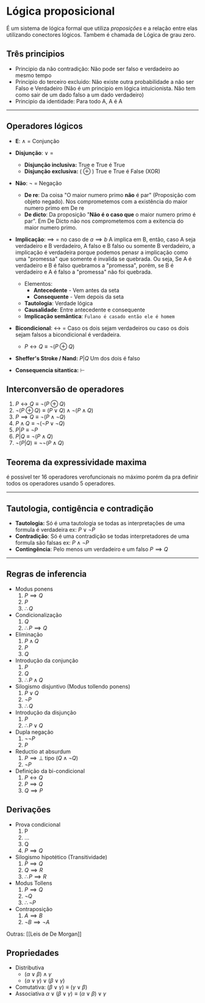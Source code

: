 # Lógica proposicional
É um sistema de lógica formal que utiliza *proposições* e a relação entre elas utilizando conectores lógicos. Tambem é chamada de Lógica de grau zero.
## Três principios
- Principio da não contradição: Não pode ser falso e verdadeiro ao mesmo tempo
- Principio do terceiro excluido: Não existe outra probabilidade a não ser Falso e Verdadeiro (Não é um principio em lógica intuicionista. Não tem como sair de um dado falso a um dado verdadeiro)
- Principio da identidade: Para todo A, A é A

---

## Operadores lógicos
- **E**: $\land$ = Conjunção

- **Disjunção**: $\lor$ =  
	- **Disjunção inclusiva:** True e True é True 
	- **Disjunção exclusiva:**  ( $\oplus$ ) True e True é False (XOR) 
- **Não**: $\lnot$ = Negação
	- **De re**: Da coisa "O maior numero primo **não** é par" (Proposição com objeto negado). Nos comprometemos com a existência do maior numero primo em De re
	- **De dicto**: Da proposição "**Não é o caso que** o maior numero primo é par". Em De Dicto não nos comprometemos com a exitencia do maior numero primo.

- **Implicação**: $\implies$ = no caso de $a \implies b$ A implica em B, então, caso A seja verdadeiro e B verdadeiro, A falso e B falso ou somente B verdadeiro, a implicação é verdadeira porque podemos penasr a implicação como uma "promessa" que somente é invalida se quebrada. Ou seja, Se A é verdadeiro e B é falso quebramos a "promessa", porém, se B é verdadeiro e A é falso a "promessa" não foi quebrada.
	- Elementos:
		- **Antecedente** - Vem antes da seta
		- **Consequente** - Vem depois da seta 
	- **Tautologia**: Verdade lógica
	- **Causalidade**: Entre antecedente e consequente
	- **Implicação semântica**: `Fulano é casado então ele é homem`

- **Bicondicional**: $\leftrightarrow$ = Caso os dois sejam verdadeiros ou caso os dois sejam falsos a bicondicional é verdadeira.
	-  $P \leftrightarrow Q \equiv \lnot(P \oplus Q)$ 
- **Sheffer's Stroke / Nand:**  $P|Q$ Um dos dois é falso 
- **Consequencia sitantica:** $\vdash$
## Interconversão de operadores

1. $P \leftrightarrow Q \equiv \lnot (P \oplus Q)$ 
2. $\lnot (P \oplus Q) \equiv (P \lor Q) \land \lnot (P \land Q)$
3. $P \implies Q \equiv \lnot (P \land \lnot Q)$
4. $P \land Q \equiv \lnot (\lnot P \lor \lnot Q)$
5. $P|P \equiv \lnot P$
6. $P | Q \equiv \lnot (P \land Q)$
7. $\lnot (P | Q) \equiv \lnot \lnot(P \land Q)$


## Teorema da expressividade maxima

é possivel ter 16 operadores verofuncionais no máximo porém da pra definir todos os operadores usando 5 operadores. 

---

## Tautologia, contigência e contradição

- **Tautologia:** Só é uma tautologia se todas as interpretações de uma formula é verdadeira ex: $P \lor \lnot P$
- **Contradição**: Só é uma contradição se todas interpretadores de uma formula são falsas ex: $P \land \lnot P$
- **Contingência**: Pelo menos um verdadeiro e um falso $P \implies Q$

---

## Regras de inferencia

-	Modus ponens
	1. $P \implies Q$
	2. $P$
	3. $\therefore Q$ 
- Condicionalização
	1. $Q$
	2. $\therefore P \implies Q$
-	Eliminação 
	1. $P \land Q$
	2. $P$
	3. $Q$
- Introdução da conjunção
	1. $P$
	2. $Q$
	3. $\therefore P \land Q$
- Silogismo disjuntivo (Modus tollendo ponens)
	1. $P \lor Q$
	2. $\lnot P$
	3. $\therefore Q$
- Introdução da disjunção
	1. $P$
	2. $\therefore P \lor Q$
- Dupla negação
	1. $\lnot \lnot P$
	2. $P$
- Reductio at absurdum
	1. $P \implies \bot$ tipo $(Q \land \lnot Q)$
	2. $\lnot P$
- Definição da bi-condicional
	1. $P \leftrightarrow Q$
	2. $P \implies Q$
	3. $Q \implies P$
## Derivações
- Prova condicional
	1. P
	2. ...
	3. Q
	4. $P \implies Q$
- Silogismo hipotético (Transitividade)
	1. $P \implies Q$
	2. $Q \implies R$
	3. $\therefore P \implies R$
- Modus Tollens
	1. $P \implies Q$
	2. $\lnot Q$
	3. $\therefore \lnot P$
- Contraposição
	1. $A \implies B$
	2. $\lnot B \implies \lnot A$

Outras: [[Leis de De Morgan]]

## Propriedades

- Distributiva
	- $(\alpha \lor \beta) \land \gamma$
	- $(\alpha \lor \gamma) \lor (\beta \lor \gamma)$
- Comutativa: $(\beta \lor \gamma) \equiv (\gamma \lor \beta)$
- Associativa $\alpha \lor (\beta \lor \gamma) \equiv (\alpha \lor \beta) \lor \gamma$